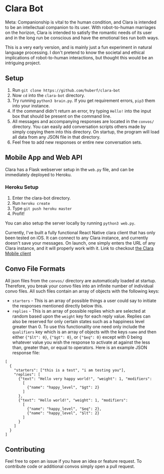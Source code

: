 # Clara Bot

Meta: Companionship is vital to the human condition, and Clara is intended to be an
intellectual companion to its user. With robot-to-human marriages on the
horizon, Clara is intended to satisfy the romantic needs of its user and in the
long run be conscious and have the emotional ties run both ways.

This is a very early version, and is mainly just a fun experiment in natural
language processing. I don't pretend to know the societal and ethical
implications of robot-to-human interactions, but thought this would be an
intriguing project.

## Setup

1. Run `git clone https://github.com/huberf/clara-bot`
2. Now `cd` into the `clara-bot` directory.
3. Try running `python3 brain.py`. If you get requirement errors, `pip3` them
   into your instance.
4. If the command didn't return an error, try typing `Hello!` into the input box
   that should be present on the command line.
5. All messages and accompanying responses are located in the `convos/`
   directory. You can easily add conversation scripts others made by simply
   copying them into this directory. On startup, the program will load all data
   from any JSON file in that directory.
6. Feel free to add new responses or entire new conversation sets.

## Mobile App and Web API

Clara has a Flask webserver setup in the `web.py` file, and can be immediately
deployed to Heroku.

### Heroku Setup
1. Enter the clara-bot directory.
2. Run `heroku create`
3. Type `git push heroku master`
4. Profit!

You can also setup the server locally by running `python3 web.py`.

Currently, I've built a fully functional React Native clara client that has only
been tested on iOS. It can connect to any Clara instance, and currently doesn't
save your messages. On launch, one simply enters the URL of any Clara instance,
and it will properly work with it.
Link to checkout [the Clara Mobile
client](https://github.com/huberf/clara-mobile)

## Convo File Formats
All json files from the `convos/` directory are automatically loaded at startup.
Therefore, you break your convo files into an infinite number of individual
convo files. All such files contain an array of objects with the following keys:
* `starters` - This is an array of possible things a user could say to initiate
  the responses mentioned directly below this.
* `replies` - This is an array of possible replies which are selected at random
  based upon the `weight` key for each reply value. Replies can also be reserved
  for only certain states such as a happiness level greater than 0. To use this
  functionality one need only include the `qualifiers` key which is an array of
  objects with the keys `name` and then either `{"$lt": 0}`, `{"$gt": 0}`, or
  `{"$eq": 0}` except with 0 being whatever value you wish the response to
  activate at against the less than, greater than, or equal to operators.
Here is an example JSON response file:
```
[
  {
    "starters": ["this is a test", "i am testing you"],
    "replies": [
      {"text": "Hello very happy world!", "weight": 1, "modifiers": 
        [
          {"name": "happy_level", "$gt": 2}
        ]
      },
      {"text": "Hello world!", "weight": 1, "modifiers": 
        [
          {"name": "happy_level", "$eq": 2},
          {"name": "happy_level", "$lt": 2}
        ]
      }
    ]
  }
]
```

## Contributing

Feel free to open an issue if you have an idea or feature request. To contribute
code or additional convos simply open a pull request.

